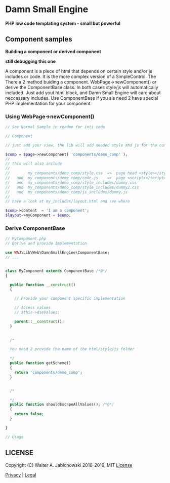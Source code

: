 # Damn Small Engine

**PHP low code templating system - small but powerful**


## Component samples

**Building a component or derived component**

**still debugging this one**

A component is a piece of html that depends on certain style and/or js includes or code. It is the more complex version of a SimpleControl. The There a 2 method buiding a component. WebPage->newComponent() or derive the ComponentBase class. In both cases style/js will automatically included. Just add yout html block, and Damn Small Engine will care about neccessary includes. Use ComponentBase if you als need 2 have special PHP implementation for your component.

### Using WebPage->newComponent()

```php
// See Normal Sample in readme for inti code

// Component

// just add your view, the lib will add needed style and js for the component

$comp = $page->newComponent( 'components/demo_comp' );
//
// this will also include
//
//        my_components/demo_comp/style.css  =>  page head <style></style>
//   and  my_components/demo_comp/code.js    =>  page <script></script>
//   and  my_components/demo_comp/style_includes/dummy.css
//   and  my_components/demo_comp/style_includes/dummy2.css
//   and  my_components/demo_comp/js_includes/dummy.js
//
// have a look at my_includes/layout.html and see where

$comp->content  = 'I am a component';
$layout->myComponent = $comp;
```

### Derive ComponentBase

```php
// MyComponent.php
// Derive and provide Implementation

use WAJ\Lib\Web\DamnSmallEngine\ComponentBase;
// ...


class MyComponent extends ComponentBase /*@*/
{

  public function __construct()
  {

    // Provide your component specific implementation

    // Access values
    // $this->dseValues;

    parent::__construct();
  }

  
  /*

  You need 2 provide the name of the html/style/js folder

  */
  public function getScheme()
  {
    return 'components/demo_comp';
  }


  /*

  */
  public function shouldEscapeAllValues(); /*@*/
  {
    return false;
  }

}

// Usage
```

## LICENSE

Copyright (C) Walter A. Jablonowski 2018-2019, MIT [License](LICENSE)


[Privacy](https://walter-a-jablonowski.github.io/privacy.html) | [Legal](https://walter-a-jablonowski.github.io/imprint.html)
